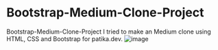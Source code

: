 # Bootstrap-Medium-Clone-Project
Bootstrap-Medium-Clone-Project
I tried to make an Medium clone using HTML, CSS and Bootstrap for patika.dev.
![image](https://user-images.githubusercontent.com/68864968/117577986-de1ec780-b0f4-11eb-8daa-65d8f72ae270.png)
